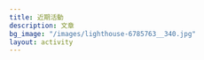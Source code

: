 ```yaml
---
title: 近期活動
description: 文章
bg_image: "/images/lighthouse-6785763__340.jpg"
layout: activity
---
```

